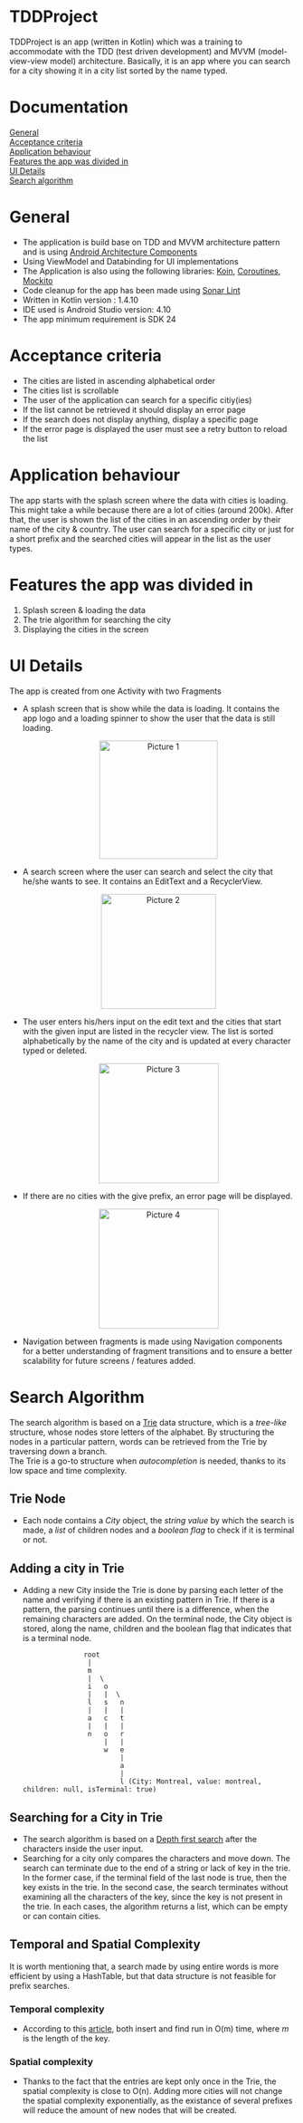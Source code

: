 # TDDProject
  TDDProject is an app (written in Kotlin) which was a training to accommodate with the TDD (test driven development) and MVVM (model-view-view model) architecture. Basically, it is an app where you can search for a city showing it in a city list sorted by the name typed.  
  
# Documentation
[General](#general)  
[Acceptance criteria](#acceptance-criteria)  
[Application behaviour](#application-behaviour)  
[Features the app was divided in](#features-the-app-was-divided-in)  
[UI Details](#ui-details)  
[Search algorithm](#search-algorithm)  

# General
  -	The application is build base on TDD and MVVM architecture pattern and is using [Android Architecture Components](https://developer.android.com/topic/libraries/architecture)  
  - Using ViewModel and Databinding for UI implementations
  -	The Application is also using the following libraries: [Koin](https://insert-koin.io/), [Coroutines](https://kotlinlang.org/docs/reference/coroutines-overview.html), [Mockito](https://site.mockito.org/)
  -	Code cleanup for the app has been made using [Sonar Lint](https://www.sonarlint.org/)
  -	Written in Kotlin version : 1.4.10
  -	IDE used is Android Studio version: 4.10
  -	The app minimum requirement is SDK 24

# Acceptance criteria
  -	The cities are listed in ascending alphabetical order
  -	The cities list is scrollable
  -	The user of the application can search for a specific citiy(ies)
  -	If the list cannot be retrieved it should display an error page
  -	If the search does not display anything, display a specific page
  -	If the error page is displayed the user must see a retry button to reload the list

# Application behaviour
  The app starts with the splash screen where the data with cities is loading. This might take a while because there are a lot of cities (around 200k). After that, the user is shown the list of the cities in an ascending order by their name of the city & country. The user can search for a specific city or just for a short prefix and the searched cities will appear in the list as the user types.


# Features the app was divided in
1.	Splash screen & loading the data
2.	The trie algorithm for searching the city
3.	Displaying the cities in the screen

# UI Details
The app is created from one Activity with two Fragments
  - A splash screen that is show while the data is loading. It contains the app logo and a loading spinner to show the user that the data is still loading.  
    <p align="center">
        <img width="209" alt="Picture 1" src="https://user-images.githubusercontent.com/55602310/94921356-dc3ab900-04c0-11eb-8f20-0b2a0c475e5e.png">
    </p>
    
  - A search screen where the user can search and select the city that he/she wants to see. It contains an EditText and a RecyclerView.  
    <p align="center">
      <img width="203" alt="Picture 2" src="https://user-images.githubusercontent.com/55602310/94921358-dd6be600-04c0-11eb-9955-83e0c1a14237.png">
    </p>  
    
  - The user enters his/hers input on the edit text and the cities that start with the given input are listed in the recycler view. The list is sorted alphabetically by the name of the city and is updated at every character typed or deleted.  
     <p align="center">
      <img width="212" alt="Picture 3" src="https://user-images.githubusercontent.com/55602310/94921359-dd6be600-04c0-11eb-8cdd-0194bef4475a.png">
    </p>  
    
  - If there are no cities with the give prefix, an error page will be displayed.  
    <p align="center">
      <img width="212" alt="Picture 4" src="https://user-images.githubusercontent.com/55602310/94921361-de047c80-04c0-11eb-8370-7bc4d8a374ed.png">
    </p>  

 - Navigation between fragments is made using Navigation components for a better understanding of fragment transitions and to ensure a better scalability for future screens / features added.


# Search Algorithm

  The search algorithm is based on a [Trie](https://en.wikipedia.org/wiki/Trie) data structure, which is a *tree-like* structure, whose nodes store letters of the alphabet. By structuring the nodes in a particular pattern, words can be retrieved from the Trie by traversing down a branch.  
The Trie is a go-to structure when *autocompletion* is needed, thanks to its low space and time complexity.

## Trie Node
  - Each node contains a *City* object, the *string value* by which the search is made, a *list* of children nodes and a *boolean flag* to check if it is terminal or not.
  
## Adding a city in Trie
  - Adding a new City inside the Trie is done by parsing each letter of the name and verifying if there is an existing pattern in Trie. If there is a pattern, the parsing continues until there is a difference, when the remaining characters are added. On the terminal node, the City object is stored, along the name, children and the boolean flag that indicates that is a terminal node.

                       root
                        |
                        m
                        |  \
                        i   o
                        |   |  \
                        l   s   n   
                        |   |   |
                        a   c   t
                        |   |   |
                        n   o   r
                            |   |
                            w   e
                                |
                                a
                                |
                                l (City: Montreal, value: montreal, children: null, isTerminal: true)

## Searching for a City in Trie
   - The search algorithm is based on a [Depth first search](https://en.wikipedia.org/wiki/Depth-first_search) after the characters inside the user input.  
   - Searching for a city only compares the characters and move down. The search can terminate due to the end of a string or lack of key in the trie. In the former case, if the terminal field of the last node is true, then the key exists in the trie. In the second case, the search terminates without examining all the characters of the key, since the key is not present in the trie. In each cases, the algorithm returns a list, which can be empty or can contain cities.


## Temporal and Spatial Complexity

It is worth mentioning that, a search made by using entire words is more efficient by using a HashTable, but that data structure is not feasible for prefix searches.

  ### Temporal complexity
  - According to this [article](https://en.wikipedia.org/wiki/Trie#Algorithms), both insert and find run in O(m) time, where *m* is the length of the key.
  ### Spatial complexity
  - Thanks to the fact that the entries are kept only once in the Trie, the spatial complexity is close to O(n). Adding more cities will not change the spatial complexity exponentially, as the existance of several prefixes will reduce the amount of new nodes that will be created.
